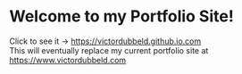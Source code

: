 # Welcome to my Portfolio Site!

Click to see it -> https://victordubbeld.github.io.com
<br>
This will eventually replace my current portfolio site at https://www.victordubbeld.com
